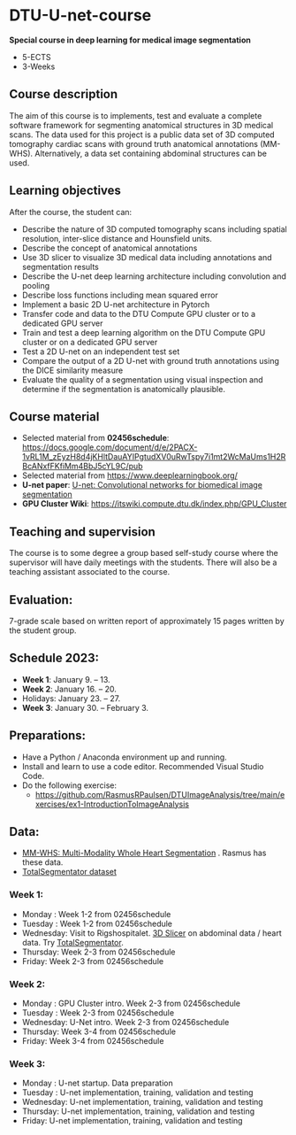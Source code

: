 # DTU-U-net-course
**Special course in deep learning for medical image segmentation**
- 5-ECTS
- 3-Weeks

## Course description
The aim of this course is to implements, test and evaluate a complete software framework for segmenting anatomical structures in 3D medical scans.
The data used for this project is a public data set of 3D computed tomography cardiac scans with ground truth anatomical annotations (MM-WHS). Alternatively, a data set containing abdominal structures can be used.

## Learning objectives

After the course, the student can:
- Describe the nature of 3D computed tomography scans including spatial resolution, inter-slice distance and Hounsfield units.
- Describe the concept of anatomical annotations
- Use 3D slicer to visualize 3D medical data including annotations and segmentation results
- Describe the U-net deep learning architecture including convolution and pooling
- Describe loss functions including mean squared error
- Implement a basic 2D U-net architecture in Pytorch
- Transfer code and data to the DTU Compute GPU cluster or to a dedicated GPU server
- Train and test a deep learning algorithm on the DTU Compute GPU cluster or on a dedicated GPU server
- Test a 2D U-net on an independent test set
- Compare the output of a 2D U-net with ground truth annotations using the DICE similarity measure
- Evaluate the quality of a segmentation using visual inspection and determine if the segmentation is anatomically plausible.

## Course material
- Selected material from **02456schedule**: https://docs.google.com/document/d/e/2PACX-1vRL1M_zEyzH8d4jKHltDauAYIPgtudXV0uRwTspy7i1mt2WcMaUms1H2RBcANxfFKfiMm4BbJ5cYL9C/pub
- Selected material from https://www.deeplearningbook.org/
- **U-net paper**: [U-net: Convolutional networks for biomedical image segmentation](https://arxiv.org/abs/1505.04597)
- **GPU Cluster Wiki**: https://itswiki.compute.dtu.dk/index.php/GPU_Cluster

## Teaching and supervision
The course is to some degree a group based self-study course where the supervisor will have daily meetings with the students. There will also be a teaching assistant associated to the course.

## Evaluation:
7-grade scale based on written report of approximately 15 pages written by the student group.

## Schedule 2023:
- **Week 1**: January 9. – 13.
- **Week 2**: January 16. – 20.
- Holidays: January 23. – 27.
- **Week 3**: January 30. – February 3.

## Preparations:
- Have a Python / Anaconda environment up and running. 
- Install and learn to use a code editor. Recommended Visual Studio Code.
- Do the following exercise:
   - https://github.com/RasmusRPaulsen/DTUImageAnalysis/tree/main/exercises/ex1-IntroductionToImageAnalysis

## Data:
- [MM-WHS: Multi-Modality Whole Heart Segmentation](https://zmiclab.github.io/zxh/0/mmwhs/) . Rasmus has these data.
- [TotalSegmentator dataset](https://zenodo.org/record/6802614#.Y6Qn23bMIR8)


### Week 1:
- Monday : Week 1-2 from 02456schedule
- Tuesday : Week 1-2 from 02456schedule
- Wednesday: Visit to Rigshospitalet. [3D Slicer](https://www.slicer.org/) on abdominal data / heart data. Try [TotalSegmentator](https://www.youtube.com/watch?v=osvMB5SKcVQ).
- Thursday: Week 2-3 from 02456schedule
- Friday: Week 2-3 from 02456schedule

### Week 2:
- Monday : GPU Cluster intro. Week 2-3 from 02456schedule
- Tuesday : Week 2-3 from 02456schedule
- Wednesday: U-Net intro. Week 2-3 from 02456schedule
- Thursday: Week 3-4 from 02456schedule
- Friday: Week 3-4 from 02456schedule

### Week 3:
- Monday :  U-net startup. Data preparation
- Tuesday :  U-net implementation, training, validation and testing
- Wednesday: U-net implementation, training, validation and testing
- Thursday: U-net implementation, training, validation and testing
- Friday: U-net implementation, training, validation and testing

